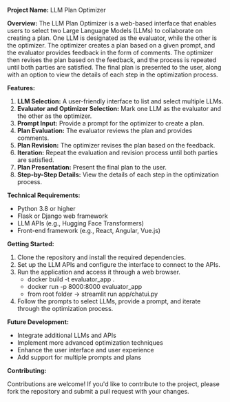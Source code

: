 **Project Name:** LLM Plan Optimizer

**Overview:**
The LLM Plan Optimizer is a web-based interface that enables users to select two Large Language Models (LLMs) to collaborate on creating a plan. One LLM is designated as the evaluator, while the other is the optimizer. The optimizer creates a plan based on a given prompt, and the evaluator provides feedback in the form of comments. The optimizer then revises the plan based on the feedback, and the process is repeated until both parties are satisfied. The final plan is presented to the user, along with an option to view the details of each step in the optimization process.

**Features:**

1. **LLM Selection:** A user-friendly interface to list and select multiple LLMs.
2. **Evaluator and Optimizer Selection:** Mark one LLM as the evaluator and the other as the optimizer.
3. **Prompt Input:** Provide a prompt for the optimizer to create a plan.
4. **Plan Evaluation:** The evaluator reviews the plan and provides comments.
5. **Plan Revision:** The optimizer revises the plan based on the feedback.
6. **Iteration:** Repeat the evaluation and revision process until both parties are satisfied.
7. **Plan Presentation:** Present the final plan to the user.
8. **Step-by-Step Details:** View the details of each step in the optimization process.

**Technical Requirements:**

* Python 3.8 or higher
* Flask or Django web framework
* LLM APIs (e.g., Hugging Face Transformers)
* Front-end framework (e.g., React, Angular, Vue.js)

**Getting Started:**

1. Clone the repository and install the required dependencies.
2. Set up the LLM APIs and configure the interface to connect to the APIs.
3. Run the application and access it through a web browser.
    - docker build -t evaluator_app .
    - docker run -p 8000:8000 evaluator_app
    - from root folder -> streamlit run app/chatui.py
4. Follow the prompts to select LLMs, provide a prompt, and iterate through the optimization process.

**Future Development:**

* Integrate additional LLMs and APIs
* Implement more advanced optimization techniques
* Enhance the user interface and user experience
* Add support for multiple prompts and plans

**Contributing:**

Contributions are welcome! If you'd like to contribute to the project, please fork the repository and submit a pull request with your changes.

